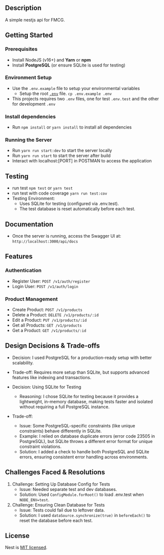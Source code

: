 ## Description

A simple nestjs api for FMCG.


## Getting Started

### Prerequisites
- Install NodeJS (v16+) and **Yarn** or **npm**
- Install **PostgreSQL** (or ensure SQLite is used for testing)

### Environment Setup
- Use the `.env.example` file to setup your environmental variables
  - Setup the root [`.env`](./.env) file. `cp .env.example .env`
- This projects requires two `.env` files, one for test `.env.test` and the other for development `.env`

### Install dependencies
- Run `npm install` or `yarn install` to install all dependencies

### Running the Server
- Run `yarn run start:dev` to start the server locally
- Run `yarn run start` to start the server after build
- Interact with localhost:[PORT] in POSTMAN to access the application

## Testing

- run test `npm test` or `yarn test`
- run test with code coverage `yarn run test:cov`
- Testing Environment:
  - Uses SQLite for testing (configured via .env.test).
  - The test database is reset automatically before each test.

## Documentation

- Once the server is running, access the Swagger UI at: `http://localhost:3000/api/docs`

## Features

### Authentication
- Register User: `POST /v1/auth/register`
- Login User: `POST /v1/auth/login`

### Product Management
- Create Product: `POST /v1/products`
- Delete a Product: `DELETE /v1/products/:id`
- Edit a Product: `PUT /v1/products/:id`
- Get all Products: `GET /v1/products`
- Get a Product: `GET /v1/products/:id`

## Design Decisions & Trade-offs

- Decision: I used PostgreSQL for a production-ready setup with better scalability.
- Trade-off: Requires more setup than SQLite, but supports advanced features like indexing and transactions.

- Decision: Using SQLite for Testing
  - Reasoning: I chose SQLite for testing because it provides a lightweight, in-memory database, making tests faster and isolated without requiring a full PostgreSQL instance.
- Trade-off:
  - Issue: Some PostgreSQL-specific constraints (like unique constraints) behave differently in SQLite.
  - Example: I relied on database duplicate errors (error code 23505 in PostgreSQL), but SQLite throws a different error format for unique constraint violations.
  - Solution: I added a check to handle both PostgreSQL and SQLite errors, ensuring consistent error handling across environments.

## Challenges Faced & Resolutions

1. Challenge: Setting Up Database Config for Tests
    - Issue: Needed separate test and dev databases.
    - Solution: Used `ConfigModule.forRoot()` to load .env.test when `NODE_ENV=test`.
2. Challenge: Ensuring Clean Database for Tests
   - Issue: Tests could fail due to leftover data.
   - Solution: I used `dataSource.synchronize(true)` in `beforeEach()` to reset the database before each test.

## License

Nest is [MIT licensed](https://github.com/nestjs/nest/blob/master/LICENSE).

